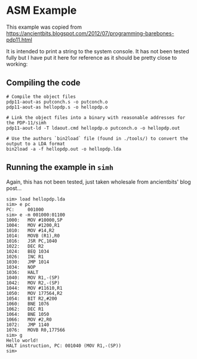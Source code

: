 # ASM Example

This example was copied from https://ancientbits.blogspot.com/2012/07/programming-barebones-pdp11.html

It is intended to print a string to the system console. It has not been tested fully but I have put it here for
reference as it should be pretty close to working:

## Compiling the code

```
# Compile the object files
pdp11-aout-as putconch.s -o putconch.o
pdp11-aout-as hellopdp.s -o hellopdp.o

# Link the object files into a binary with reasonable addresses for the PDP-11/simh
pdp11-aout-ld -T ldaout.cmd hellopdp.o putconch.o -o hellopdp.out

# Use the authors `bin2load` file (found in ./tools/) to convert the output to a LDA format
bin2load -a -f hellopdp.out -o hellopdp.lda
```

## Running the example in `simh`

Again, this has not been tested, just taken wholesale from ancientbits' blog post...

```
sim> load hellopdp.lda
sim> e pc
PC:     001000
sim> e -m 001000:01100
1000:   MOV #10000,SP
1004:   MOV #1200,R1
1010:   MOV #14,R2
1014:   MOVB (R1),R0
1016:   JSR PC,1040
1022:   DEC R2
1024:   BEQ 1034
1026:   INC R1
1030:   JMP 1014
1034:   NOP
1036:   HALT
1040:   MOV R1,-(SP)
1042:   MOV R2,-(SP)
1044:   MOV #11610,R1
1050:   MOV 177564,R2
1054:   BIT R2,#200
1060:   BNE 1076
1062:   DEC R1
1064:   BNE 1050
1066:   MOV #2,R0
1072:   JMP 1140
1076:   MOVB R0,177566
sim> g
Hello world!
HALT instruction, PC: 001040 (MOV R1,-(SP))
sim>
```

